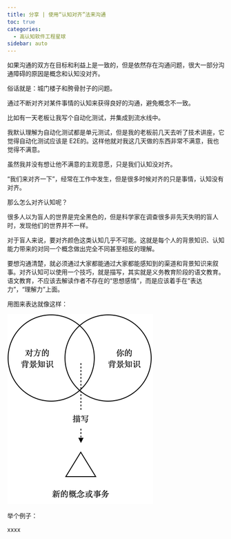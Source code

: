 ```yaml
---
title: 分享 | 使用“认知对齐”法来沟通
toc: true
categories: 
  - 高认知软件工程星球
sidebar: auto
---
```


如果沟通的双方在目标和利益上是一致的，但是依然存在沟通问题，很大一部分沟通障碍的原因是概念和认知没对齐。

俗话就是：城门楼子和胯骨肘子的问题。

通过不断对齐对某件事情的认知来获得良好的沟通，避免概念不一致。

比如有一天老板让我写个自动化测试，并集成到流水线中。

我默认理解为自动化测试都是单元测试，但是我的老板前几天去听了技术讲座，它觉得自动化测试应该是 E2E的。这样他就对我这几天做的东西非常不满意，我也觉得不满意。

虽然我并没有想让他不满意的主观意愿，只是我们认知没对齐。

“我们来对齐一下”，经常在工作中发生，但是很多时候对齐的只是事情，认知没有对齐。

那么怎么对齐认知呢？

很多人以为盲人的世界是完全黑色的，但是科学家在调查很多非先天失明的盲人时，发现他们的世界并不一样。

对于盲人来说，要对齐颜色这类认知几乎不可能。这就是每个人的背景知识、认知能力带来的对同一个概念做出完全不同甚至相反的理解。

要想沟通清楚，就必须通过大家都能通过大家都能感知到的渠道和背景知识来叙事。对齐认知可以使用一个技巧，就是描写，其实就是义务教育阶段的语文教育。语文教育，不应该去解读作者不存在的“思想感情”，而是应该着手在“表达力”，“理解力”上面。

用图来表达就像这样：

![image-20220310074528524](./20220315-cognitive-alignment/image-20220310074528524.png)

举个例子：

xxxx

